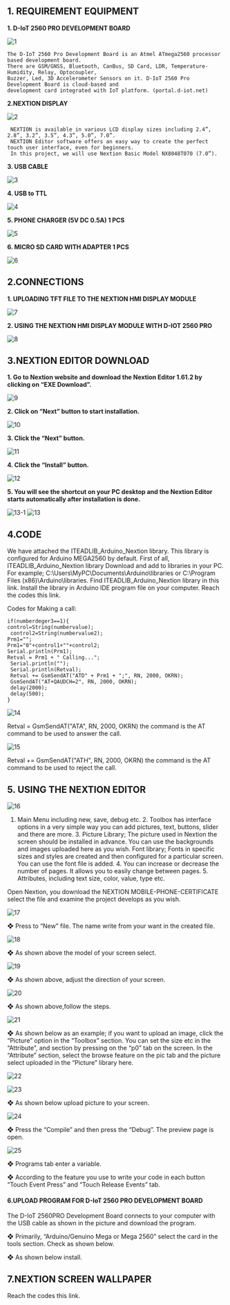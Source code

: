 
<h2> 1. REQUIREMENT EQUIPMENT </h2>
 
**1. D-IoT 2560 PRO DEVELOPMENT BOARD** 

![1](https://user-images.githubusercontent.com/61791991/93344175-08f09e80-f83a-11ea-9570-6cdc7eafe63a.png)

 
    The D-IoT 2560 Pro Development Board is an Atmel ATmega2560 processor based development board.
    There are GSM/GNSS, Bluetooth, CanBus, SD Card, LDR, Temperature-Humidity, Relay, Optocoupler,
    Buzzer, Led, 3D Accelerometer Sensors on it. D-IoT 2560 Pro Development Board is cloud-based and 
    development card integrated with IoT platform. (portal.d-iot.net) 
                         
 
**2.NEXTION DISPLAY** 

 ![2](https://user-images.githubusercontent.com/61791991/93344271-24f44000-f83a-11ea-961c-706e9995f14e.png)
 
 
     NEXTION is available in various LCD display sizes including 2.4”, 2.8”, 3.2”, 3.5”, 4.3”, 5.0”, 7.0”.
     NEXTION Editor software offers an easy way to create the perfect touch user interface, even for beginners.
     In this project, we will use Nextion Basic Model NX8048T070 (7.0”). 
        
 
**3. USB CABLE**                                            

![3](https://user-images.githubusercontent.com/61791991/93344341-3a696a00-f83a-11ea-94e6-6a0f0a2c4ef7.png)

 
**4. USB to TTL** 

 ![4](https://user-images.githubusercontent.com/61791991/93344359-43f2d200-f83a-11ea-9dd6-9b0a6ce1f74b.png)
 
 
**5. PHONE CHARGER (5V DC 0.5A) 1 PCS** 


![5](https://user-images.githubusercontent.com/61791991/93344384-4ead6700-f83a-11ea-90f9-0abbfb9099a6.png)

 
 
**6. MICRO SD CARD WITH ADAPTER 1 PCS** 


 ![6](https://user-images.githubusercontent.com/61791991/93344421-5a992900-f83a-11ea-8f74-3318582872ef.png)

 
<h2> 2.CONNECTIONS </h2>
 
**1. UPLOADING TFT FILE TO THE NEXTION HMI DISPLAY MODULE** 

 ![7](https://user-images.githubusercontent.com/61791991/93344439-6127a080-f83a-11ea-9285-939ed2061c67.png)
 
**2. USING THE NEXTION HMI DISPLAY MODULE WITH D-IOT 2560 PRO** 
 
 
 ![8](https://user-images.githubusercontent.com/61791991/93344525-743a7080-f83a-11ea-8320-1fc5e81d146c.png)

 
 
<h2> 3.NEXTION EDITOR DOWNLOAD </h2>
 
**1. Go to Nextion website and download the Nextion Editor 1.61.2 by clicking on “EXE Download”.** 


 ![9](https://user-images.githubusercontent.com/61791991/93344557-7ac8e800-f83a-11ea-9edf-0133f372d6e5.png)

 
 

**2. Click on “Next” button to start installation.** 

![10](https://user-images.githubusercontent.com/61791991/93344638-92a06c00-f83a-11ea-8762-f722c505ad53.png)


 
**3. Click the “Next” button.**

 ![11](https://user-images.githubusercontent.com/61791991/93344664-9a601080-f83a-11ea-81df-1ee9561a02e9.png)

 

**4. Click the “Install” button.** 

![12](https://user-images.githubusercontent.com/61791991/93345784-e52e5800-f83b-11ea-9337-900c11bc986a.png)

 

 
**5. You will see the shortcut on your PC desktop and the Nextion Editor starts automatically after installation is done.** 

 ![13-1](https://user-images.githubusercontent.com/61791991/93345956-19097d80-f83c-11ea-81ad-5370a7c932f0.png) ![13](https://user-images.githubusercontent.com/61791991/93345821-f1b2b080-f83b-11ea-96d6-705ac106da97.png)

 
<h2> 4.CODE </h2>
 
We have attached the ITEADLIB_Arduino_Nextion library. This library is configured for Arduino MEGA2560 by default. First of all, ITEADLIB_Arduino_Nextion library Download and add to libraries in your PC. For example;   C:\Users\MyPC\Documents\Arduino\libraries or C:\Program Files (x86)\Arduino\libraries.  Find ITEADLIB_Arduino_Nextion library in this link. Install the library in Arduino IDE program file on your computer. Reach the codes this link. 
 
 
 
 
Codes for Making a call: 
 
    if(numberdeger3==1){  
    control=String(numbervalue); 
     control2=String(numbervalue2); 
    Prm1=""; 
    Prm1="0"+control1+""+control2; 
    Serial.println(Prm1); 
    Retval = Prm1 + " Calling..."; 
     Serial.println(""); 
     Serial.println(Retval); 
     Retval += GsmSendAT("ATD" + Prm1 + ";", RN, 2000, OKRN); 
     GsmSendAT("AT+QAUDCH=2", RN, 2000, OKRN); 
     delay(2000); 
     delay(500); 
    } 
 
 
![14](https://user-images.githubusercontent.com/61791991/93346307-82898c00-f83c-11ea-86fc-39cb908c9a28.png)


   Retval = GsmSendAT("ATA", RN, 2000, OKRN)  the command is the AT command to be used to answer the call. 
   
   
![15](https://user-images.githubusercontent.com/61791991/93346365-92a16b80-f83c-11ea-9187-2666898d6a2f.png)


   Retval += GsmSendAT("ATH", RN, 2000, OKRN)  the command is the AT command to be used to reject the call. 
 
 
 
<h2> 5. USING THE NEXTION EDITOR</h2>
 
 
 ![16](https://user-images.githubusercontent.com/61791991/93346708-ee6bf480-f83c-11ea-9367-cb563838d8eb.png)


 
1. Main Menu including new, save, debug etc. 2. Toolbox has interface options in a very simple way you can add pictures, text, buttons, slider and there are more. 3. Picture Library; The picture used in Nextion the screen should be installed in advance. You can use the backgrounds and images uploaded here as you wish.   Font library; Fonts in specific sizes and styles are created and then configured for a particular screen. You can use the font file is added. 4. You can increase or decrease the number of pages. It allows you to easily change between pages. 5. Attributes, including text size, color, value, type  etc. 
 
 
 
 
Open Nextion, you download the NEXTION MOBILE-PHONE-CERTIFICATE select the file and examine the project develops as you wish. 

![17](https://user-images.githubusercontent.com/61791991/93346780-00e62e00-f83d-11ea-8140-538c40777431.png)
 
❖ Press to “New” file. The name write from your want in the created file. 
 
 ![18](https://user-images.githubusercontent.com/61791991/93346817-0c395980-f83d-11ea-9155-4a4ad18255c2.png)
 
❖  As shown above the model  of your screen select. 

![19](https://user-images.githubusercontent.com/61791991/93346845-15c2c180-f83d-11ea-9954-d84d105b2678.png)

 
❖ As shown above, adjust the direction of your screen. 


![20](https://user-images.githubusercontent.com/61791991/93346912-283cfb00-f83d-11ea-8b8d-8d8f206e09af.png)

 
 
❖ As shown above,follow the steps. 
 
 ![21](https://user-images.githubusercontent.com/61791991/93346951-37bc4400-f83d-11ea-96ef-79c0f141ce1f.png)
 
 
❖ As shown below as an example; if you want to upload an image, click the “Picture” option in the “Toolbox” section. You can set the size etc in the “Attribute”, and section by pressing on the “p0” tab on the screen. In the “Attribute” section, select the browse feature on the pic tab and the picture select uploaded in the “Picture” library here. 
 
 
 ![22](https://user-images.githubusercontent.com/61791991/93346993-44409c80-f83d-11ea-8c88-07d10926a8ac.png)
 
 ![23](https://user-images.githubusercontent.com/61791991/93347079-57ec0300-f83d-11ea-92fb-014864cfd4b2.png)
 
 
❖ As shown below upload picture to your screen. 

![24](https://user-images.githubusercontent.com/61791991/93347100-60443e00-f83d-11ea-969a-b5b2d82be876.png)

 
 
❖ Press the “Compile” and then press the “Debug”. The preview page is open. 

![25](https://user-images.githubusercontent.com/61791991/93347132-689c7900-f83d-11ea-9f4f-c851053b33e4.png)
 
 
❖ Programs tab enter a variable. 


 
❖ According to the feature you use to write your code in each button  “Touch Event Press” and “Touch Release Events” tab. 
 
<h4> 6.UPLOAD PROGRAM FOR D-IoT 2560 PRO DEVELOPMENT BOARD </h4>
 
The D-IoT 2560PRO Development Board connects to your computer with the USB cable as shown in the picture and download the program.
 
❖ Primarily, “Arduino/Genuino Mega or Mega 2560” select the card in the tools section. Check as shown below.  
 
 
❖ As shown below install. 
 
 
 
<h2> 7.NEXTION SCREEN WALLPAPER </h2>
 
Reach the codes this link.
